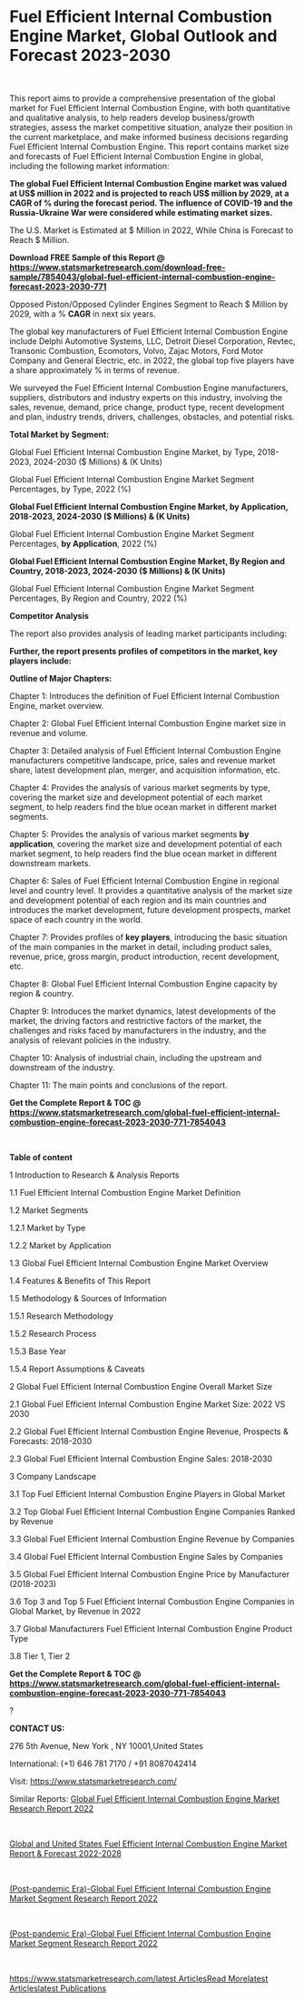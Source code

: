 <h1>Fuel Efficient Internal Combustion Engine Market, Global Outlook and Forecast 2023-2030</h1><br/><p>This report aims to provide a comprehensive presentation of the global market for Fuel Efficient Internal Combustion Engine, with both quantitative and qualitative analysis, to help readers develop business/growth strategies, assess the market competitive situation, analyze their position in the current marketplace, and make informed business decisions regarding Fuel Efficient Internal Combustion Engine. This report contains market size and forecasts of Fuel Efficient Internal Combustion Engine in global, including the following market information:</p>
 
 
 
 <p><strong>The global Fuel Efficient Internal Combustion Engine market was valued at US$ million in 2022 and is projected to reach US$ million by 2029, at a <strong>CAGR</strong> of % during the forecast period. The influence of COVID-19 and the Russia-Ukraine War were considered while estimating market sizes.</strong></p>
 
 
 
 <p>The U.S. Market is Estimated at $ Million in 2022, While China is Forecast to Reach $ Million.</p>
 
 
 
 <p><strong>Download FREE Sample of this Report @ <a href="https://www.statsmarketresearch.com/download-free-sample/7854043/global-fuel-efficient-internal-combustion-engine-forecast-2023-2030-771">https://www.statsmarketresearch.com/download-free-sample/7854043/global-fuel-efficient-internal-combustion-engine-forecast-2023-2030-771</a></strong></p>
 
 
 
 <p>Opposed Piston/Opposed Cylinder Engines Segment to Reach $ Million by 2029, with a % <strong>CAGR</strong> in next six years.</p>
 
 
 
 <p>The global key manufacturers of Fuel Efficient Internal Combustion Engine include Delphi Automotive Systems, LLC, Detroit Diesel Corporation, Revtec, Transonic Combustion, Ecomotors, Volvo, Zajac Motors, Ford Motor Company and General Electric, etc. in 2022, the global top five players have a share approximately % in terms of revenue.</p>
 
 
 
 <p>We surveyed the Fuel Efficient Internal Combustion Engine manufacturers, suppliers, distributors and industry experts on this industry, involving the sales, revenue, demand, price change, product type, recent development and plan, industry trends, drivers, challenges, obstacles, and potential risks.</p>
 
 
 
 <p><strong>Total Market by Segment:</strong></p>
 
 
 
 <p>Global Fuel Efficient Internal Combustion Engine Market, by Type, 2018-2023, 2024-2030 ($ Millions) & (K Units)</p>
 
 
 
 <p>Global Fuel Efficient Internal Combustion Engine Market Segment Percentages, by Type, 2022 (%)</p>
 
 
 
 <p><strong>Global Fuel Efficient Internal Combustion Engine Market, <strong>by Application</strong>, 2018-2023, 2024-2030 ($ Millions) & (K Units)</strong></p>
 
 
 
 <p>Global Fuel Efficient Internal Combustion Engine Market Segment Percentages, <strong>by Application</strong>, 2022 (%)</p>
 
 
 
 <p><strong>Global Fuel Efficient Internal Combustion Engine Market, By Region and Country, 2018-2023, 2024-2030 ($ Millions) & (K Units)</strong></p>
 
 
 
 <p>Global Fuel Efficient Internal Combustion Engine Market Segment Percentages, By Region and Country, 2022 (%)</p>
 
 
 
 <p><strong>Competitor Analysis</strong></p>
 
 
 
 <p>The report also provides analysis of leading market participants including:</p>
 
 
 
 <p><strong>Further, the report presents profiles of competitors in the market, <strong>key players</strong> include:</strong></p>
 
 
 
 <p><strong>Outline of Major Chapters:</strong></p>
 
 
 
 <p>Chapter 1: Introduces the definition of Fuel Efficient Internal Combustion Engine, market overview.</p>
 
 
 
 <p>Chapter 2: Global Fuel Efficient Internal Combustion Engine market size in revenue and volume.</p>
 
 
 
 <p>Chapter 3: Detailed analysis of Fuel Efficient Internal Combustion Engine manufacturers competitive landscape, price, sales and revenue market share, latest development plan, merger, and acquisition information, etc.</p>
 
 
 
 <p>Chapter 4: Provides the analysis of various market segments by type, covering the market size and development potential of each market segment, to help readers find the blue ocean market in different market segments.</p>
 
 
 
 <p>Chapter 5: Provides the analysis of various market segments <strong>by application</strong>, covering the market size and development potential of each market segment, to help readers find the blue ocean market in different downstream markets.</p>
 
 
 
 <p>Chapter 6: Sales of Fuel Efficient Internal Combustion Engine in regional level and country level. It provides a quantitative analysis of the market size and development potential of each region and its main countries and introduces the market development, future development prospects, market space of each country in the world.</p>
 
 
 
 <p>Chapter 7: Provides profiles of <strong>key players</strong>, introducing the basic situation of the main companies in the market in detail, including product sales, revenue, price, gross margin, product introduction, recent development, etc.</p>
 
 
 
 <p>Chapter 8: Global Fuel Efficient Internal Combustion Engine capacity by region & country.</p>
 
 
 
 <p>Chapter 9: Introduces the market dynamics, latest developments of the market, the driving factors and restrictive factors of the market, the challenges and risks faced by manufacturers in the industry, and the analysis of relevant policies in the industry.</p>
 
 
 
 <p>Chapter 10: Analysis of industrial chain, including the upstream and downstream of the industry.</p>
 
 
 
 <p>Chapter 11: The main points and conclusions of the report.</p>
 
 
 
 <div><b>Get the Complete Report & TOC @ <a href="https://www.statsmarketresearch.com/global-fuel-efficient-internal-combustion-engine-forecast-2023-2030-771-7854043">https://www.statsmarketresearch.com/global-fuel-efficient-internal-combustion-engine-forecast-2023-2030-771-7854043</a></b></div>
 
 
 
 <p><br />
 
 <b>Table of content</b></p>
 
 
 
 <p>1 Introduction to Research & Analysis Reports<br />
 
 1.1 Fuel Efficient Internal Combustion Engine Market Definition<br />
 
 1.2 Market Segments<br />
 
 1.2.1 Market by Type<br />
 
 1.2.2 Market by Application<br />
 
 1.3 Global Fuel Efficient Internal Combustion Engine Market Overview<br />
 
 1.4 Features & Benefits of This Report<br />
 
 1.5 Methodology & Sources of Information<br />
 
 1.5.1 Research Methodology<br />
 
 1.5.2 Research Process<br />
 
 1.5.3 Base Year<br />
 
 1.5.4 Report Assumptions & Caveats<br />
 
 2 Global Fuel Efficient Internal Combustion Engine Overall Market Size<br />
 
 2.1 Global Fuel Efficient Internal Combustion Engine Market Size: 2022 VS 2030<br />
 
 2.2 Global Fuel Efficient Internal Combustion Engine Revenue, Prospects & Forecasts: 2018-2030<br />
 
 2.3 Global Fuel Efficient Internal Combustion Engine Sales: 2018-2030<br />
 
 3 Company Landscape<br />
 
 3.1 Top Fuel Efficient Internal Combustion Engine Players in Global Market<br />
 
 3.2 Top Global Fuel Efficient Internal Combustion Engine Companies Ranked by Revenue<br />
 
 3.3 Global Fuel Efficient Internal Combustion Engine Revenue by Companies<br />
 
 3.4 Global Fuel Efficient Internal Combustion Engine Sales by Companies<br />
 
 3.5 Global Fuel Efficient Internal Combustion Engine Price by Manufacturer (2018-2023)<br />
 
 3.6 Top 3 and Top 5 Fuel Efficient Internal Combustion Engine Companies in Global Market, by Revenue in 2022<br />
 
 3.7 Global Manufacturers Fuel Efficient Internal Combustion Engine Product Type<br />
 
 3.8 Tier 1, Tier 2</p>
 
 
 
 <div><b>Get the Complete Report & TOC @ <a href="https://www.statsmarketresearch.com/global-fuel-efficient-internal-combustion-engine-forecast-2023-2030-771-7854043">https://www.statsmarketresearch.com/global-fuel-efficient-internal-combustion-engine-forecast-2023-2030-771-7854043</a></b></div>
 
 
 
 <p>? </p>
 
 
 
 <p><b>CONTACT US:</b><br />
 
 276 5th Avenue, New York , NY 10001,United States<br />
 
 International: (+1) 646 781 7170 / +91 8087042414<br />
 
 Visit: <a href="https://www.statsmarketresearch.com/">https://www.statsmarketresearch.com/</a><br />
 
 Similar Reports: <a href="https://www.statsmarketresearch.com/global-fuel-efficient-internal-combustion-engine-forecast-2023-2030-771-7854043">Global Fuel Efficient Internal Combustion Engine Market Research Report 2022</a><br />
 
 <br />
 
 <a href="https://www.statsmarketresearch.com/global-fuel-efficient-internal-combustion-engine-forecast-2023-2030-771-7854043">Global and United States Fuel Efficient Internal Combustion Engine Market Report & Forecast 2022-2028</a><br />
 
 <br />
 
 <a href="https://www.statsmarketresearch.com/global-fuel-efficient-internal-combustion-engine-forecast-2023-2030-771-7854043">(Post-pandemic Era)-Global Fuel Efficient Internal Combustion Engine Market Segment Research Report 2022</a><br />
 
 <br />
 
 <a href="https://www.statsmarketresearch.com/global-fuel-efficient-internal-combustion-engine-forecast-2023-2030-771-7854043">(Post-pandemic Era)-Global Fuel Efficient Internal Combustion Engine Market Segment Research Report 2022</a><br />
 
 <br />
 
 <a href="https://gyeongbokgung.com">https://www.statsmarketresearch.com/</a><a href="https://hallyeomaritime.com">latest Articles</a><a href="https://jingwansa.com">Read More</a><a href="https://nguoiviet.jp/">latest Articles</a><a href="https://www.intelmarketresearch.com/">latest Publications</a></p>
